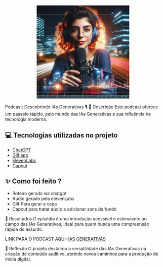 <p align="center">
<img 
    src="etmjfvhzwbg2w3hponqx.png"
    width="300"
/>


Podcast: Descobrindo IAs Generativas 🎙️
📒 Descrição
Este podcast oferece um passeio rápido, pelo mundo das IAs Generativas e sua influência na tecnologia moderna.

## 💻 Tecnologias utilizadas no projeto

- [ChatGPT](https://chat.openai.com/) 
- [Glif.app](https://https://glif.app/)
- [ElevenLabs](https://beta.elevenlabs.io/)
- [Capcut](https://www.capcut.com/pt-br/)

## ✨ Como foi feito ?

- Roteiro gerado via chatgpt
- Audio gerado pela elevenLabs
- Glif Para gerar a capa
- Capcut para tratar aúdio e adicionar sons de fundo


🚀 Resultados
O episódio é uma introdução acessível e estimulante ao campo das IAs Generativas, ideal para quem busca uma compreensão rápida do assunto.

LINK PARA O PODCAST AQUI: [IAS GENERATIVAS](https://file.notion.so/f/f/3ec1be94-52ac-4845-adf7-f873e65842dc/4238cded-031b-478c-a9fc-c8a73957f990/IAS_GERENATIVAS_1.mp3?id=01ea633d-53d4-4a70-ac67-e05a6c4b6a4d&table=block&spaceId=3ec1be94-52ac-4845-adf7-f873e65842dc&expirationTimestamp=1719532800000&signature=2K9eOSlghWqFtXzrQ9la829Sn2pSaD9Gt9hZjuqffaE&downloadName=IAS+GERENATIVAS+1.mp3)

💭 Reflexão
O projeto destacou a versatilidade das IAs Generativas na criação de conteúdo auditivo, abrindo novos caminhos para a produção de mídia digital.
